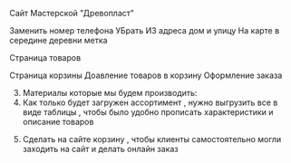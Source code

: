 Сайт Мастерской "Древопласт"

Заменить номер телефона
УБрать ИЗ адреса дом и улицу
На карте в середине деревни метка
<!-- Страница изделий на заказ -->
<!-- Страница "Каталог" -->
<!-- Страница "Услуги" -->
Страница товаров
<!-- Страница услуг - Резка ЧПУ по дереву -->
<!-- Страница услуг - Резка ЧПУ по пластику -->
<!-- Страница услуг - Гравировка -->
Страница корзины
Доавление товаров в корзину
Оформление заказа

<!-- 1. Карусель из фото сделать в самом верху ( фото брать из номенклатуры что мы продаем )   -->
<!-- 2. Переделать название мастерской и так же отредактировать текст "о нас"  -->

3. Материалы которые мы будем производить:
   <!-- Тумбы лофт  -->
   <!-- столы лофт  -->
   <!-- разделочные доски ( торцевые и обычные )   -->
   <!-- табуретки лофт  -->
   <!-- табуретки деревянные  -->
   <!-- Столы с Эпоксидной смолой  -->
   <!-- Столы деревянные ( обеденные )  -->
   <!-- Журнальные столы  -->
   <!-- стулья Деревянные  -->
   <!-- Коробки для упаковки   -->
   <!-- 4. Услуги компании
   Резка ЧПУ по дереву
   Резка чпу по пластику ( сделать страницу и там прописать виды пластика , что их тоже можно заказать)
   Гравировка по дереву и оргстеклу
   Нанесение на изделиях логотипов и слов клиента  -->
   <!-- 5. Контакты
   адрес : МО , г.Истра , д.Черная , улица Солнечная , дом 11
   часы работы :  по будням с 9:00 до 18:00
   тел: 8 963 719 44 06
   email: val.zelinskaya@gmail.com   -->
   <!-- 6. Раздел для ресторанов и кафе  -->
   <!-- Разделочные доски ( торцевые , обычные и большие )   -->
   <!-- Подносы ( большие и малые )   -->
   <!-- Салфетницы  -->
   <!-- подставка под столовые приборы  -->
   <!-- Блюда для подачи  -->
   <!-- Рейки на фасады стен  -->
   <!-- Ящики под бутылки  -->
   <!-- Подставки под горячее   -->
   <!-- Инвентарь столовый ( ложки , мешалки и т.д )  -->
4. Как только будет загружен ассортимент , нужно выгрузить все в виде таблицы , чтобы было удобно прописать характеристики и описание товаров
<!-- 8. на первой странице нужно прописать номер телефона в правом верхнем углу  -->
5. Сделать на сайте корзину , чтобы клиенты самостоятельно могли заходить на сайт и делать онлайн заказ
